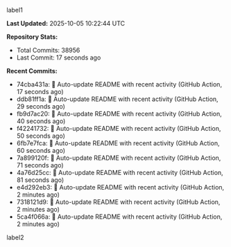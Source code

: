 
label1 
<!-- ACTIVITY_START -->
**Last Updated:** 2025-10-05 10:22:44 UTC

**Repository Stats:**
- Total Commits: 38956
- Last Commit: 17 seconds ago

**Recent Commits:**
- 74cba431a: 🤖 Auto-update README with recent activity (GitHub Action, 17 seconds ago)
- ddb81ff1a: 🤖 Auto-update README with recent activity (GitHub Action, 29 seconds ago)
- fb9d7ac20: 🤖 Auto-update README with recent activity (GitHub Action, 40 seconds ago)
- f42241732: 🤖 Auto-update README with recent activity (GitHub Action, 50 seconds ago)
- 6fb7e7fca: 🤖 Auto-update README with recent activity (GitHub Action, 60 seconds ago)
- 7a899120f: 🤖 Auto-update README with recent activity (GitHub Action, 71 seconds ago)
- 4a76d25cc: 🤖 Auto-update README with recent activity (GitHub Action, 81 seconds ago)
- e4d292eb3: 🤖 Auto-update README with recent activity (GitHub Action, 2 minutes ago)
- 7318121d9: 🤖 Auto-update README with recent activity (GitHub Action, 2 minutes ago)
- 5ca4f066a: 🤖 Auto-update README with recent activity (GitHub Action, 2 minutes ago)
<!-- ACTIVITY_END -->

label2
